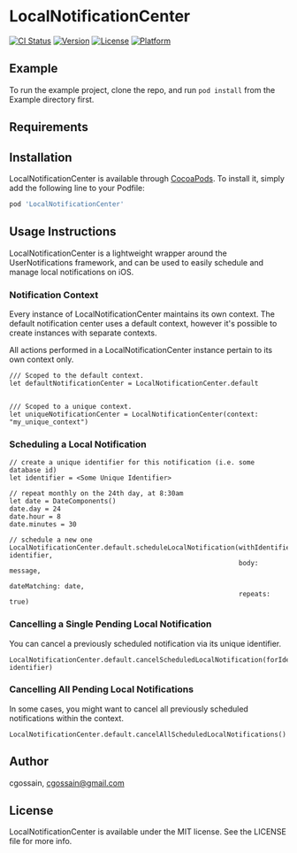 # LocalNotificationCenter

[![CI Status](https://img.shields.io/travis/cgossain/LocalNotificationCenter.svg?style=flat)](https://travis-ci.org/cgossain/LocalNotificationCenter)
[![Version](https://img.shields.io/cocoapods/v/LocalNotificationCenter.svg?style=flat)](https://cocoapods.org/pods/LocalNotificationCenter)
[![License](https://img.shields.io/cocoapods/l/LocalNotificationCenter.svg?style=flat)](https://cocoapods.org/pods/LocalNotificationCenter)
[![Platform](https://img.shields.io/cocoapods/p/LocalNotificationCenter.svg?style=flat)](https://cocoapods.org/pods/LocalNotificationCenter)

## Example

To run the example project, clone the repo, and run `pod install` from the Example directory first.

## Requirements

## Installation

LocalNotificationCenter is available through [CocoaPods](https://cocoapods.org). To install
it, simply add the following line to your Podfile:

```ruby
pod 'LocalNotificationCenter'
```

## Usage Instructions

LocalNotificationCenter is a lightweight wrapper around the UserNotifications
framework, and can be used to easily schedule and manage local notifications on
iOS.

### Notification Context
Every instance of LocalNotificationCenter maintains its own context. The default notification center uses a default context, however it's possible to create instances with separate contexts.

All actions performed in a LocalNotificationCenter instance pertain to its own context only.

```
/// Scoped to the default context.
let defaultNotificationCenter = LocalNotificationCenter.default


/// Scoped to a unique context.
let uniqueNotificationCenter = LocalNotificationCenter(context: "my_unique_context")
```


### Scheduling a Local Notification
```
// create a unique identifier for this notification (i.e. some database id)
let identifier = <Some Unique Identifier>

// repeat monthly on the 24th day, at 8:30am
let date = DateComponents()
date.day = 24
date.hour = 8
date.minutes = 30

// schedule a new one
LocalNotificationCenter.default.scheduleLocalNotification(withIdentifier: identifier,
                                                          body: message,
                                                          dateMatching: date,
                                                          repeats: true)
```

### Cancelling a Single Pending Local Notification
You can cancel a previously scheduled notification via its unique identifier.
```
LocalNotificationCenter.default.cancelScheduledLocalNotification(forIdentifier: identifier)
```

### Cancelling All Pending Local Notifications
In some cases, you might want to cancel all previously scheduled notifications within the context.
```
LocalNotificationCenter.default.cancelAllScheduledLocalNotifications()
```

## Author

cgossain, cgossain@gmail.com

## License

LocalNotificationCenter is available under the MIT license. See the LICENSE file for more info.
